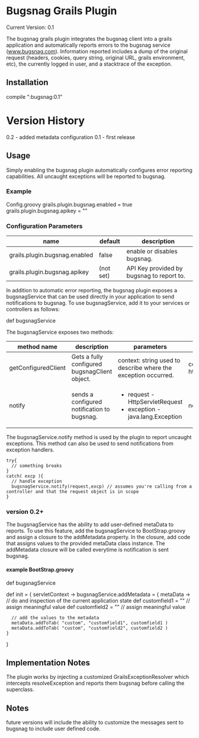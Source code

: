 # Bugsnag Grails Plugin

Current Version: 0.1

The bugsnag grails plugin integrates the bugsnag client into a grails application and automatically reports errors to the bugsnag service (www.bugsnag.com). Information reported includes a dump of the original request (headers, cookies, query string, original URL, grails environment, etc), the currently logged in user, and a stacktrace of the exception.

## Installation

compile ":bugsnag:0.1"

# Version History
  0.2 - added metadata configuration
  0.1 - first release

## Usage

Simply enabling the bugsnag plugin automatically configures error reporting capabilities. All uncaught exceptions will be reported to bugsnag.

### Example 
Config.groovy
  grails.plugin.bugsnag.enabled = true
  grails.plugin.bugsnag.apikey = "<bugsnag API key>"

### Configuration Parameters

<table>
  <thead>
    <tr>
      <th>name</th>
      <th>default</th>
      <th>description</th>
  </thead>
  <tbody>
    <tr>
      <td>grails.plugin.bugsnag.enabled</td>
      <td>false</td>
      <td>enable or disables bugsnag.</td>
    </tr>
    <tr>
      <td>grails.plugin.bugsnag.apikey</td>
      <td>(not set)</td>
      <td>API Key provided by bugsnag to report to.</td>
    </tr>
  </tbody>
</table>

In addition to automatic error reporting, the bugsnag plugin exposes a bugsnagService that can be used directly in your application to send notifications to bugsnag. To use bugsnagService, add it to your services or controllers as follows:

  def bugsnagService

The bugsnagService exposes two methods:

<table>
  <thead>
    <th>method name</th>
    <th>description</th>
    <th>parameters</th>
    <th>returns</th>
  </thead>
  <tbody>
    <tr>
      <td>
getConfiguredClient
      </td>
      <td>
Gets a fully configured bugsnagClient object.
      </td>
      <td>
context: string used to describe where the exception occurred.
      </td>
      <td>
com.bugsnag.Client object (see https://bugsnag.com/docs/notifiers/java)
      </td>
    </tr>
    <tr>
      <td>
notify
      </td>
      <td>
sends a configured notification to bugsnag.
      </td>
      <td>
<ul>
  <li>
    request - HttpServletRequest
  </li>
  <li>
    exception - java.lang.Exception
  </li>
</ul>
      </td>
      <td>
nothing
      </td>   
    </tr>
  </tbody>
</table>

The bugsnagService.notify method is used by the plugin to report uncaught exceptions. This method can also be used to send notifications from exception handlers.

    try{
      // something breaks
    }
    catch( excp ){
      // handle exception
      bugsnagService.notify(request,excp) // assumes you're calling from a controller and that the request object is in scope
    }

### version 0.2+
The bugsnagService has the ability to add user-defined metaData to reports. To use this feature, add the bugsnagService to BootStrap.groovy and assign a closure to the addMetadata property. In the closure, add code that assigns values to the provided metaData class instance. The addMetadata closure will be called everytime is notification is sent bugsnag.

#### example BootStrap.groovy
  def bugsnagService

  def init = { servletContext ->
    bugsnagService.addMetadata = { metaData ->
      // do and inspection of the current application state
      def customfield1 = "" // assign meaningful value
      def customfield2 = "" // assign meaningful value
        
      // add the values to the metadata
      metaData.addToTab( "custom", "customfield1", customfield1 )
      metaData.addToTab( "custom", "customfield2", customfield2 )
    }
  }

## Implementation Notes
The plugin works by injecting a customized GrailsExceptionResolver which intercepts resolveException and reports them bugsnag before calling the superclass.

## Notes
future versions will include the ability to customize the messages sent to bugsnag to include user defined code.
